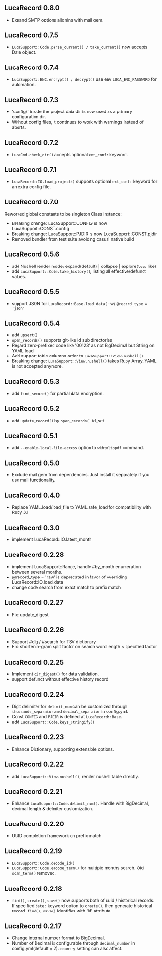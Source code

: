 ## LucaRecord 0.8.0

* Expand SMTP options aligning with mail gem.

## LucaRecord 0.7.5

* `LucaSupport::Code.parse_current() / take_current()` now accepts Date object.

## LucaRecord 0.7.4

* `LucaSupport::ENC.encrypt() / decrypt()` use env `LUCA_ENC_PASSWORD` for automation.

## LucaRecord 0.7.3

* 'config/' inside the project data dir is now used as a primary configuration dir.
* Without config files, it continues to work with warnings instead of aborts.

## LucaRecord 0.7.2

* `LucaCmd.check_dir()` accepts optional `ext_conf:` keyword.

## LucaRecord 0.7.1

* `LucaRecord::IO.load_project()` supports optional `ext_conf:` keyword for an extra config file.

## LucaRecord 0.7.0

Reworked global constants to be singleton Class instance:

* Breaking change: LucaSupport::CONFIG is now LucaSupport::CONST.config
* Breaking change: LucaSupport::PJDIR is now LucaSupport::CONST.pjdir
* Removed bundler from test suite avoiding casual native build

## LucaRecord 0.5.6

* add Nushell render mode: expand(default) | collapse | explore(`less` like)
* add `LucaSupport::Code.take_history()`, listing all effective/defunct values.

## LucaRecord 0.5.5

* support JSON for `LucaRecord::Base.load_data()` w/ `@record_type = 'json'`

## LucaRecord 0.5.4

* add `upsert()`
* `open_records()` supports git-like id sub directories
* Regard zero-prefixed code like '00123' as not BigDecimal but String on YAML load
* Add support table columns order to `LucaSupport::View.nushell()`
* Breaking change: `LucaSupport::View.nushell()` takes Ruby Array. YAML is not accepted anymore.

## LucaRecord 0.5.3

* add `find_secure()` for partial data encryption.

## LucaRecord 0.5.2

* add `update_record()` by `open_records()` id_set.

## LucaRecord 0.5.1

* add `--enable-local-file-access` option to `wkhtmltopdf` command.

## LucaRecord 0.5.0

* Exclude mail gem from dependencies. Just install it separately if you use mail functionality.

## LucaRecord 0.4.0

* Replace YAML.load/load_file to YAML.safe_load for compatibility with Ruby 3.1

## LucaRecord 0.3.0

* implement LucaRecord::IO.latest_month

## LucaRecord 0.2.28

* implement LucaSupport::Range, handle #by_month enumeration between several months.
* @record_type = 'raw' is deprecated in favor of overriding LucaRecord::IO.load_data
* change code search from exact match to prefix match

## LucaRecord 0.2.27

* Fix: update_digest

## LucaRecord 0.2.26

* Support #dig / #search for TSV dictionary
* Fix: shorten n-gram split factor on search word length < specified factor

## LucaRecord 0.2.25

* Implement `dir_digest()` for data validation.
* support defunct without effective history record

## LucaRecord 0.2.24

* Digit delimiter for `delimit_num` can be customized through `thousands_separator` and `decimal_separator` in config.yml.
* Const `CONFIG` and `PJDIR` is defined at `LucaRecord::Base`.
* add `LucaSupport::Code.keys_stringify()`

## LucaRecord 0.2.23

* Enhance Dictionary, supporting extensible options.

## LucaRecord 0.2.22

* add `LucaSupport::View.nushell()`, render nushell table directly.

## LucaRecord 0.2.21

* Enhance `LucaSupport::Code.delimit_num()`. Handle with BigDecimal, decimal length & delmiter customization.

## LucaRecord 0.2.20

* UUID completion framework on prefix match

## LucaRecord 0.2.19

* `LucaSupport::Code.decode_id()`
* `LucaSupport::Code.encode_term()` for multiple months search. Old `scan_term()` removed.

## LucaRecord 0.2.18

* `find()`, `create()`, `save()` now supports both of uuid / historical records. If specified `date:` keyword option to `create()`, then generate historical record. `find()`, `save()` identifies with 'id' attribute.

## LucaRecord 0.2.17

* Change internal number format to BigDecimal.
* Number of Decimal is configurable through `decimal_number` in config.yml(default = 2). `country` setting can also affect.
